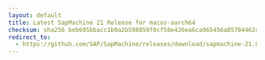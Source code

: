 ```yaml
---
layout: default
title: Latest SapMachine 21 Release for macos-aarch64
checksum: sha256 beb695bbacc1b9a2b598859f0cf58e426ea6ca965456a85704462c4ec63428aa
redirect_to:
  - https://github.com/SAP/SapMachine/releases/download/sapmachine-21.0.3/sapmachine-jdk-21.0.3_macos-aarch64_bin.tar.gz
---
```

